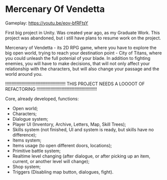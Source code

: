# Mercenary Of Vendetta
Gameplay: https://youtu.be/eov-bfRFtsY

First big project in Unity. Was created year ago, as my Graduate Work.
This project was abandoned, but i still have plans to resume work on the project. 

Mercenary of Vendetta - its 2D RPG game, where you have to explore the big open world, trying to reach your destination point - City of Titans, where you could unleash the full potenial of your blade. In addition to fighting enemies, you will have to make decisions, that will not only affect your relationship with the characters, but will also change your passage and the world around you.

!!!!!!!!!!!!!!!!!!!!!!!!!!!!!!!!!!!!!!!!!!!!!!!!
THIS PROJECT NEEDS A LOOOOT OF REFACTORING
!!!!!!!!!!!!!!!!!!!!!!!!!!!!!!!!!!!!!!!!!!!!!!!!

Сore, already developed, functions:
- Open world;
- Characters;
- Dialogue system;
- Player UI (Inventory, Archive, Letters, Map, Skill Trees);
- Skills system (not finished, UI and system is ready, but skills have no difference);
- Items system;
- Items usage (to open different doors, locations);
- Primitive battle system;
- Realtime level changing (after dialogue, or after picking up an item, current, or another level will change);
- Shop system;
- Triggers (Disabling map button, dialogues, fight).

